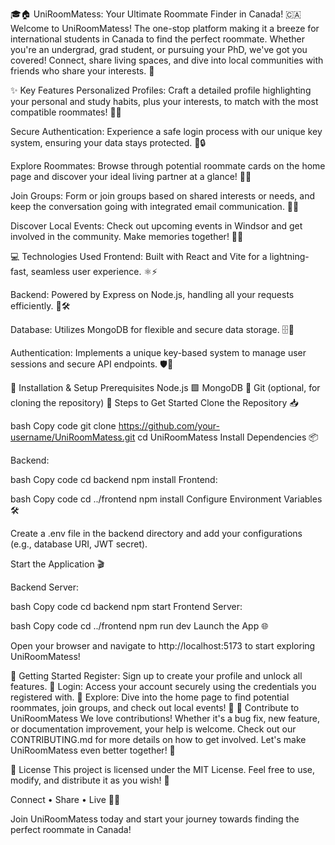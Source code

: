 🎓🏠 UniRoomMatess: Your Ultimate Roommate Finder in Canada! 🇨🇦
Welcome to UniRoomMatess! The one-stop platform making it a breeze for international students in Canada to find the perfect roommate. Whether you're an undergrad, grad student, or pursuing your PhD, we've got you covered! Connect, share living spaces, and dive into local communities with friends who share your interests. 🌟

✨ Key Features
Personalized Profiles: Craft a detailed profile highlighting your personal and study habits, plus your interests, to match with the most compatible roommates! 📝💡

Secure Authentication: Experience a safe login process with our unique key system, ensuring your data stays protected. 🔑🔒

Explore Roommates: Browse through potential roommate cards on the home page and discover your ideal living partner at a glance! 👀🤝

Join Groups: Form or join groups based on shared interests or needs, and keep the conversation going with integrated email communication. 📧👥

Discover Local Events: Check out upcoming events in Windsor and get involved in the community. Make memories together! 🎉📅

💻 Technologies Used
Frontend: Built with React and Vite for a lightning-fast, seamless user experience. ⚛️⚡

Backend: Powered by Express on Node.js, handling all your requests efficiently. 🚀🛠️

Database: Utilizes MongoDB for flexible and secure data storage. 🗄️🔐

Authentication: Implements a unique key-based system to manage user sessions and secure API endpoints. 🛡️🔑

🚀 Installation & Setup
Prerequisites
Node.js 🟩
MongoDB 🍃
Git (optional, for cloning the repository) 🐙
Steps to Get Started
Clone the Repository 📥

bash
Copy code
git clone https://github.com/your-username/UniRoomMatess.git
cd UniRoomMatess
Install Dependencies 📦

Backend:

bash
Copy code
cd backend
npm install
Frontend:

bash
Copy code
cd ../frontend
npm install
Configure Environment Variables 🛠️

Create a .env file in the backend directory and add your configurations (e.g., database URI, JWT secret).

Start the Application 🎬

Backend Server:

bash
Copy code
cd backend
npm start
Frontend Server:

bash
Copy code
cd ../frontend
npm run dev
Launch the App 🌐

Open your browser and navigate to http://localhost:5173 to start exploring UniRoomMatess!

🏁 Getting Started
Register: Sign up to create your profile and unlock all features. 📝
Login: Access your account securely using the credentials you registered with. 🔐
Explore: Dive into the home page to find potential roommates, join groups, and check out local events! 🎉
🤝 Contribute to UniRoomMatess
We love contributions! Whether it's a bug fix, new feature, or documentation improvement, your help is welcome. Check out our CONTRIBUTING.md for more details on how to get involved. Let's make UniRoomMatess even better together! 🌟

📝 License
This project is licensed under the MIT License. Feel free to use, modify, and distribute it as you wish! 📄

Connect • Share • Live 🏡✨

Join UniRoomMatess today and start your journey towards finding the perfect roommate in Canada!
